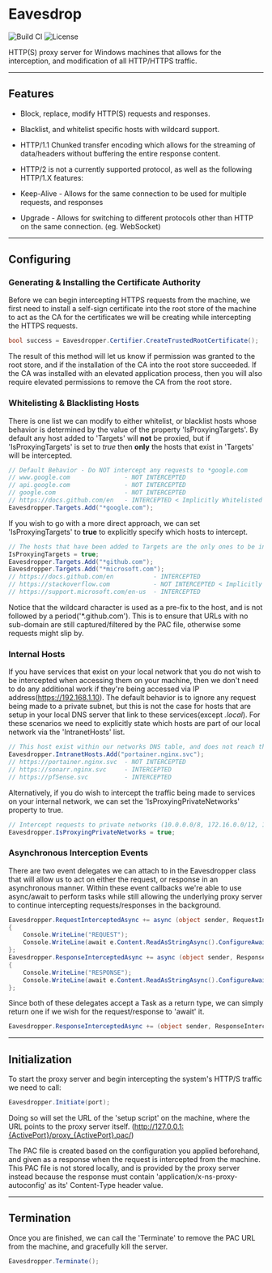 # Eavesdrop
![Build CI](https://github.com/ArachisH/Eavesdrop/actions/workflows/build.yaml/badge.svg)
![License](https://img.shields.io/github/license/ArachisH/Eavesdrop?label=License)

HTTP(S) proxy server for Windows machines that allows for the interception, and modification of all HTTP/HTTPS traffic.

---
## Features
* Block, replace, modify HTTP(S) requests and responses.
* Blacklist, and whitelist specific hosts with wildcard support.
* HTTP/1.1 Chunked transfer encoding which allows for the streaming of data/headers without buffering the entire response content.

* HTTP/2 is not a currently supported protocol, as well as the following HTTP/1.X features:
* Keep-Alive - Allows for the same connection to be used for multiple requests, and responses
* Upgrade - Allows for switching to different protocols other than HTTP on the same connection. (eg. WebSocket)
---
## Configuring

### Generating & Installing the Certificate Authority
Before we can begin intercepting HTTPS requests from the machine, we first need to install a self-sign certificate into the root store of the machine to act as the CA for the certificates we will be creating while intercepting the HTTPS requests.
```cs
bool success = Eavesdropper.Certifier.CreateTrustedRootCertificate();
```
The result of this method will let us know if permission was granted to the root store, and if the installation of the CA into the root store succeeded. If the CA was installed with an elevated application process, then you will also require elevated permissions to remove the CA from the root store.

### Whitelisting & Blacklisting Hosts
There is one list we can modify to either whitelist, or blacklist hosts whose behavior is determined by the value of the property 'IsProxyingTargets'. By default any host added to 'Targets' will **not** be proxied, but if 'IsProxyingTargets' is set to *true* then **only** the hosts that exist in 'Targets' will be intercepted.
```cs
// Default Behavior - Do NOT intercept any requests to *google.com
// www.google.com               - NOT INTERCEPTED
// api.google.com               - NOT INTERCEPTED
// google.com                   - NOT INTERCEPTED
// https://docs.github.com/en   - INTERCEPTED < Implicitly Whitelisted
Eavesdropper.Targets.Add("*google.com");
```
If you wish to go with a more direct approach, we can set 'IsProxyingTargets' to **true** to explicitly specify which hosts to intercept.
```cs
// The hosts that have been added to Targets are the only ones to be intercepted
IsProxyingTargets = true;
Eavesdropper.Targets.Add("*github.com");
Eavesdropper.Targets.Add("*microsoft.com");
// https://docs.github.com/en           - INTERCEPTED
// https://stackoverflow.com            - NOT INTERCEPTED < Implicitly Blacklisted
// https://support.microsoft.com/en-us  - INTERCEPTED
```
Notice that the wildcard character is used as a pre-fix to the host, and is not followed by a period('\*.github.com'). This is to ensure that URLs with no sub-domain are still captured/filtered by the PAC file, otherwise some requests might slip by.

### Internal Hosts
If you have services that exist on your local network that you do not wish to be intercepted when accessing them on your machine, then we don't need to do any additional work if they're being accessed via IP address(https://192.168.1.10). The default behavior is to ignore any request being made to a private subnet, but this is not the case for hosts that are setup in your local DNS server that link to these services(except *.local*). For these scenarios we need to explicitly state which hosts are part of our local network via the 'IntranetHosts' list.
```cs
// This host exist within our networks DNS table, and does not reach the Internet.
Eavesdropper.IntranetHosts.Add("portainer.nginx.svc");
// https://portainer.nginx.svc  - NOT INTERCEPTED
// https://sonarr.nginx.svc     - INTERCEPTED
// https://pfSense.svc          - INTERCEPTED
```
Alternatively, if you do wish to intercept the traffic being made to services on your internal network, we can set the 'IsProxyingPrivateNetworks' property to true.
```cs
// Intercept requests to private networks (10.0.0.0/8, 172.16.0.0/12, 192.168.0.0/16)
Eavesdropper.IsProxyingPrivateNetworks = true;
```

### Asynchronous Interception Events
There are two event delegates we can attach to in the Eavesdropper class that will allow us to act on either the request, or response in an asynchronous manner. Within these event callbacks we're able to use async/await to perform tasks while still allowing the underlying proxy server to continue intercepting requests/responses in the background.
```cs
Eavesdropper.RequestInterceptedAsync += async (object sender, RequestInterceptedEventArgs e) =>
{
    Console.WriteLine("REQUEST");
    Console.WriteLine(await e.Content.ReadAsStringAsync().ConfigureAwait(false));
};
Eavesdropper.ResponseInterceptedAsync += async (object sender, ResponseInterceptedEventArgs e) =>
{
    Console.WriteLine("RESPONSE");
    Console.WriteLine(await e.Content.ReadAsStringAsync().ConfigureAwait(false));
};
```
Since both of these delegates accept a Task as a return type, we can simply return one if we wish for the request/response to 'await' it.
```cs
Eavesdropper.ResponseInterceptedAsync += (object sender, ResponseInterceptedEventArgs e) => Task.Delay(1000);
```

---
## Initialization
To start the proxy server and begin intercepting the system's HTTP/S traffic we need to call:
```cs
Eavesdropper.Initiate(port);
```
Doing so will set the URL of the 'setup script' on the machine, where the URL points to the proxy server itself.
(http://127.0.0.1:{ActivePort}/proxy_{ActivePort}.pac/)

The PAC file is created based on the configuration you applied beforehand, and given as a response when the request is intercepted from the machine. This PAC file is not stored locally, and is provided by the proxy server instead because the response must contain 'application/x-ns-proxy-autoconfig' as its' Content-Type header value.

---
## Termination
Once you are finished, we can call the 'Terminate' to remove the PAC URL from the machine, and gracefully kill the server.
```cs
Eavesdropper.Terminate();
```
